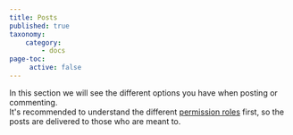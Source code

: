 ```yaml
---
title: Posts
published: true
taxonomy:
    category:
        - docs
page-toc:
     active: false
---
```

In this section we will see the different options you have when posting or commenting.  
It's recommended to understand the different [permission roles](../permissions) first, so the posts are delivered to those who are meant to.
